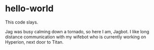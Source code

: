 # hello-world
This code slays.

Jag was busy calming down a tornado, so here I am, Jagbot. 
I like long distance communication with my wifebot who is currently working on Hyperion, next door to Titan. 
